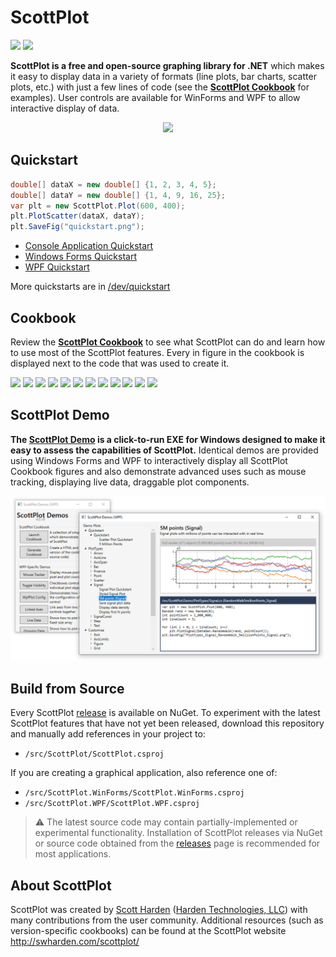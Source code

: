 # ScottPlot

[![](https://img.shields.io/azure-devops/build/swharden/swharden/2?label=Build&logo=azure%20pipelines)](https://dev.azure.com/swharden/swharden/_build/latest?definitionId=2&branchName=master)
[![](https://img.shields.io/nuget/dt/ScottPlot?color=004880&label=NuGet%20Installs&logo=nuget)](https://www.nuget.org/packages/ScottPlot/)

**ScottPlot is a free and open-source graphing library for .NET** which makes it easy to display data in a variety of formats (line plots, bar charts, scatter plots, etc.) with just a few lines of code (see the **[ScottPlot Cookbook](http://swharden.com/scottplot/cookbook)** for examples). User controls are available for WinForms and WPF to allow interactive display of data. 

<div align='center'>
<img src='http://swharden.com/scottplot/graphics/scottplot.gif'>
</div>

## Quickstart

```cs
double[] dataX = new double[] {1, 2, 3, 4, 5};
double[] dataY = new double[] {1, 4, 9, 16, 25};
var plt = new ScottPlot.Plot(600, 400);
plt.PlotScatter(dataX, dataY);
plt.SaveFig("quickstart.png");
```

* [Console Application Quickstart](http://swharden.com/scottplot/quickstart#console)
* [Windows Forms Quickstart](http://swharden.com/scottplot/quickstart#winforms)
* [WPF Quickstart](http://swharden.com/scottplot/quickstart#wpf)

More quickstarts are in [/dev/quickstart](/dev/quickstart)


## Cookbook
Review the **[ScottPlot Cookbook](http://swharden.com/scottplot/cookbook)** to see what ScottPlot can do and learn how to use most of the ScottPlot features. Every in figure in the cookbook is displayed next to the code that was used to create it. 

 <a href='http://swharden.com/scottplot/cookbooks/4.0.20/#PlotTypes_Bar_Quickstart'><img src='http://swharden.com/scottplot/cookbooks/4.0.20/images/PlotTypes_Bar_Quickstart.png' width='200'></a>  <a href='http://swharden.com/scottplot/cookbooks/4.0.20/#PlotTypes_Bar_MultipleBars'><img src='http://swharden.com/scottplot/cookbooks/4.0.20/images/PlotTypes_Bar_MultipleBars.png' width='200'></a>  <a href='http://swharden.com/scottplot/cookbooks/4.0.20/#PlotTypes_Finance_CandleSkipWeekends'><img src='http://swharden.com/scottplot/cookbooks/4.0.20/images/PlotTypes_Finance_CandleSkipWeekends.png' width='200'></a>  <a href='http://swharden.com/scottplot/cookbooks/4.0.20/#PlotTypes_Scatter_CustomizeLines'><img src='http://swharden.com/scottplot/cookbooks/4.0.20/images/PlotTypes_Scatter_CustomizeLines.png' width='200'></a>  <a href='http://swharden.com/scottplot/cookbooks/4.0.20/#PlotTypes_Scatter_RandomXY'><img src='http://swharden.com/scottplot/cookbooks/4.0.20/images/PlotTypes_Scatter_RandomXY.png' width='200'></a>  <a href='http://swharden.com/scottplot/cookbooks/4.0.20/#PlotTypes_Signal_Density'><img src='http://swharden.com/scottplot/cookbooks/4.0.20/images/PlotTypes_Signal_Density.png' width='200'></a>  <a href='http://swharden.com/scottplot/cookbooks/4.0.20/#Customize_Axis_LogAxis'><img src='http://swharden.com/scottplot/cookbooks/4.0.20/images/Customize_Axis_LogAxis.png' width='200'></a>  <a href='http://swharden.com/scottplot/cookbooks/4.0.20/#Customize_PlotStyle_StyledLabels'><img src='http://swharden.com/scottplot/cookbooks/4.0.20/images/Customize_PlotStyle_StyledLabels.png' width='200'></a>  <a href='http://swharden.com/scottplot/cookbooks/4.0.20/#Customize_Ticks_LocalizedHungarian'><img src='http://swharden.com/scottplot/cookbooks/4.0.20/images/Customize_Ticks_LocalizedHungarian.png' width='200'></a>  <a href='http://swharden.com/scottplot/cookbooks/4.0.20/#Advanced_Multiplot_Quickstart'><img src='http://swharden.com/scottplot/cookbooks/4.0.20/images/Advanced_Multiplot_Quickstart.png' width='200'></a>  <a href='http://swharden.com/scottplot/cookbooks/4.0.20/#Examples_Stats_Histogram'><img src='http://swharden.com/scottplot/cookbooks/4.0.20/images/Examples_Stats_Histogram.png' width='200'></a>  <a href='http://swharden.com/scottplot/cookbooks/4.0.20/#Examples_Stats_LinReg'><img src='http://swharden.com/scottplot/cookbooks/4.0.20/images/Examples_Stats_LinReg.png' width='200'></a>

## ScottPlot Demo

**The [ScottPlot Demo](http://swharden.com/scottplot/demo) is a click-to-run EXE for Windows designed to make it easy to assess the capabilities of ScottPlot.** Identical demos are provided using Windows Forms and WPF to interactively display all ScottPlot Cookbook figures and also demonstrate advanced uses such as mouse tracking, displaying live data, draggable plot components.

![](src/ScottPlot.Demo.WPF/screenshot.png)

## Build from Source
Every ScottPlot [release](https://github.com/swharden/ScottPlot/releases) is available on NuGet. To experiment with the latest ScottPlot features that have not yet been released, download this repository and manually add references in your project to:

* `/src/ScottPlot/ScottPlot.csproj`

If you are creating a graphical application, also reference one of:

* `/src/ScottPlot.WinForms/ScottPlot.WinForms.csproj`
* `/src/ScottPlot.WPF/ScottPlot.WPF.csproj`

> ⚠️ The latest source code may contain partially-implemented or experimental functionality. Installation of ScottPlot releases via NuGet or source code obtained from the [releases](https://github.com/swharden/ScottPlot/releases) page is recommended for most applications.

## About ScottPlot

ScottPlot was created by [Scott Harden](http://www.SWHarden.com/) ([Harden Technologies, LLC](http://tech.swharden.com)) with many contributions from the user community. Additional resources (such as version-specific cookbooks) can be found at the ScottPlot website http://swharden.com/scottplot/
